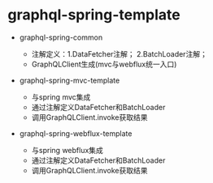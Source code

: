 # graphql-spring-template

- graphql-spring-common
  - 注解定义：1.DataFetcher注解； 2.BatchLoader注解；
  - GraphQLClient生成(mvc与webflux统一入口)

- graphql-spring-mvc-template
  - 与spring mvc集成
  - 通过注解定义DataFetcher和BatchLoader
  - 调用GraphQLClient.invoke获取结果

- graphql-spring-webflux-template
  - 与spring webflux集成
  - 通过注解定义DataFetcher和BatchLoader
  - 调用GraphQLClient.invoke获取结果
